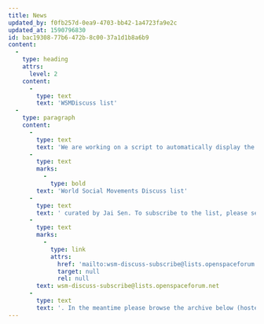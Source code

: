 ```yaml
---
title: News
updated_by: f0fb257d-0ea9-4703-bb42-1a4723fa9e2c
updated_at: 1590796830
id: bac19308-77b6-472b-8c00-37a1d1b8a6b9
content:
  -
    type: heading
    attrs:
      level: 2
    content:
      -
        type: text
        text: 'WSMDiscuss list'
  -
    type: paragraph
    content:
      -
        type: text
        text: 'We are working on a script to automatically display the news shared on the '
      -
        type: text
        marks:
          -
            type: bold
        text: 'World Social Movements Discuss list'
      -
        type: text
        text: ' curated by Jai Sen. To subscribe to the list, please send an empty email to '
      -
        type: text
        marks:
          -
            type: link
            attrs:
              href: 'mailto:wsm-discuss-subscribe@lists.openspaceforum.net'
              target: null
              rel: null
        text: wsm-discuss-subscribe@lists.openspaceforum.net
      -
        type: text
        text: '. In the meantime please browse the archive below (hosted at OpenSpaceForum.net):'
---
```

